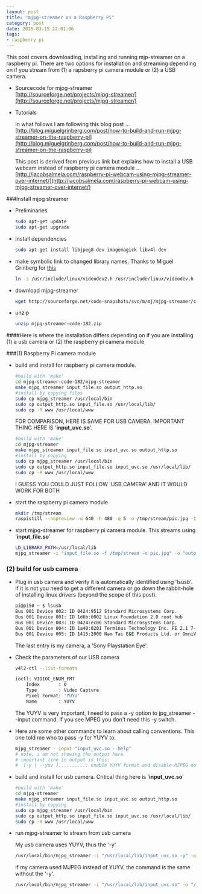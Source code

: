 ```yaml
---
layout: post
title: "mjpg-streamer on a Raspberry Pi"
category: post
date: 2015-03-15 22:01:06
tags:
- raspberry pi
---
```


This post covers downloading, installing and running mjp-streamer on a raspberry pi. There are two options for installation and streaming depending on if you stream from (1) a rapsberry pi camera module or (2) a USB camera.

- Sourcecode for mjpg-streamer  
    [http://sourceforge.net/projects/mjpg-streamer/](http://sourceforge.net/projects/mjpg-streamer/)

- Tutorials  

    In what follows I am following this blog post ...
    [http://blog.miguelgrinberg.com/post/how-to-build-and-run-mjpg-streamer-on-the-raspberry-pi](http://blog.miguelgrinberg.com/post/how-to-build-and-run-mjpg-streamer-on-the-raspberry-pi)

    This post is derived from previous link but explains how to install a USB webcam instead of raspberry pi camera module ...
    [http://jacobsalmela.com/raspberry-pi-webcam-using-mjpg-streamer-over-internet/](http://jacobsalmela.com/raspberry-pi-webcam-using-mjpg-streamer-over-internet/)

###Install mjpg streamer

- Preliminaries  

	```bash
	sudo apt-get update  
	sudo apt-get upgrade  
	```
    
- Install dependencies

    ```bash
    sudo apt-get install libjpeg8-dev imagemagick libv4l-dev
    ```
    
- make symbolic link to changed library names. Thanks to Miguel Grinberg for [this](http://blog.miguelgrinberg.com/post/how-to-build-and-run-mjpg-streamer-on-the-raspberry-pi])
    
    ```bash
    ln -s /usr/include/linux/videodev2.h /usr/include/linux/videodev.h
    ```
    
- download mjpg-streamer

    ```bash
    wget http://sourceforge.net/code-snapshots/svn/m/mj/mjpg-streamer/code/mjpg-streamer-code-182.zip
    ```
    
- unzip

    ```bash
    unzip mjpg-streamer-code-182.zip  
    ```
    
####Here is where the installation differs depending on if you are installing (1) a usb camera or (2) the raspberry pi camera module

###(1) Raspberry Pi camera module
- build and install for raspberry pi camera module.  

    ```bash
    #build with 'make'
    cd mjpg-streamer-code-182/mjpg-streamer  
    make mjpg_streamer input_file.so output_http.so  
    #install by copying files
    sudo cp mjpg_streamer /usr/local/bin  
    sudo cp output_http.so input_file.so /usr/local/lib/  
    sudo cp -R www /usr/local/www      
    ```
  
    FOR COMPARISON, HERE IS SAME FOR USB CAMERA. IMPORTANT THING HERE IS '**input_uvc.so**'.
    
    ```bash
    #build with 'make'
    cd mjpg-streamer
    make mjpg_streamer input_file.so input_uvc.so output_http.so
    #install by copying
    sudo cp mjpg_streamer /usr/local/bin
    sudo cp output_http.so input_file.so input_uvc.so /usr/local/lib/
    sudo cp -R www /usr/local/www
    ```
  
    I GUESS YOU COULD JUST FOLLOW 'USB CAMERA' AND IT WOULD WORK FOR BOTH
    
- start the raspberry pi camera module

    ```bash
    mkdir /tmp/stream  
    raspistill --nopreview -w 640 -h 480 -q 5 -o /tmp/stream/pic.jpg -tl 100 -t 9999999 -th 0:0:0 &  
    ```
    
- start mjpg-streamer for raspberry pi camera module. This streams using '**input_file.so**'

    ```bash
    LD_LIBRARY_PATH=/usr/local/lib  
    mjpg_streamer -i "input_file.so -f /tmp/stream -n pic.jpg" -o "output_http.so -w /usr/local/www"
    ```
    
### (2) build for usb camera

- Plug in usb camera and verify it is automatically identified using 'lsusb'. If it is not you need to get a different camera or go down the rabbit-hole of installing linux drivers (beyond the scope of this post).  

	```bash
	pi@pi50 ~ $ lsusb  
	Bus 001 Device 002: ID 0424:9512 Standard Microsystems Corp.  
	Bus 001 Device 001: ID 1d6b:0002 Linux Foundation 2.0 root hub  
	Bus 001 Device 003: ID 0424:ec00 Standard Microsystems Corp.  
	Bus 001 Device 004: ID 1a40:0201 Terminus Technology Inc. FE 2.1 7-port Hub  
	Bus 001 Device 005: ID 1415:2000 Nam Tai E&E Products Ltd. or OmniVision Technologies, Inc. Sony Playstation Eye  
    ```

    The last entry is my camera, a 'Sony Playstation Eye'.
    
- Check the parameters of our USB camera  
	
	```bash
	v4l2-ctl --list-formats  
	
	ioctl: VIDIOC_ENUM_FMT  
		Index       : 0  
		Type        : Video Capture  
		Pixel Format: 'YUYV'  
		Name        : YUYV  
    ```
    
    The YUYV is very important, I need to pass a -y option to jpg_streamer --input command. If you see MPEG you don't need this -y switch.

- Here are some other commands to learn about calling conventions. This one told me who to pass -y for YUYV to. 
     
    ```bash
    mjpg_streamer --input "input_uvc.so --help"
    # note, i am not showing the output here
    # important line in output is this:
    #  [-y | --yuv ]..........: enable YUYV format and disable MJPEG mode
    ```

- build and install for usb camera. Critical thing here is '**input_uvc.so**'

    ```bash
    #build with 'make'
    cd mjpg-streamer
    make mjpg_streamer input_file.so input_uvc.so output_http.so
    #install by copying
    sudo cp mjpg_streamer /usr/local/bin
    sudo cp output_http.so input_file.so input_uvc.so /usr/local/lib/
    sudo cp -R www /usr/local/www
    ```
    
- run mjpg-streamer to stream from usb camera
    
    My usb camera uses YUYV, thus the '-y'
    
    ```bash
    /usr/local/bin/mjpg_streamer -i "/usr/local/lib/input_uvc.so -y" -o "/usr/local/lib/output_http.so -w /usr/local/www"
    ```

    If my camera used MJPEG instead of YUYV, the command is the same without the '-y'.
    
    ```bash
    /usr/local/bin/mjpg_streamer -i "/usr/local/lib/input_uvc.so" -o "/usr/local/lib/output_http.so -w /usr/local/www"
    ```
    
###
